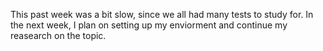 This past week was a bit slow, since we all had many tests to study for.
In the next week, I plan on setting up my enviorment and continue my 
reasearch on the topic.
